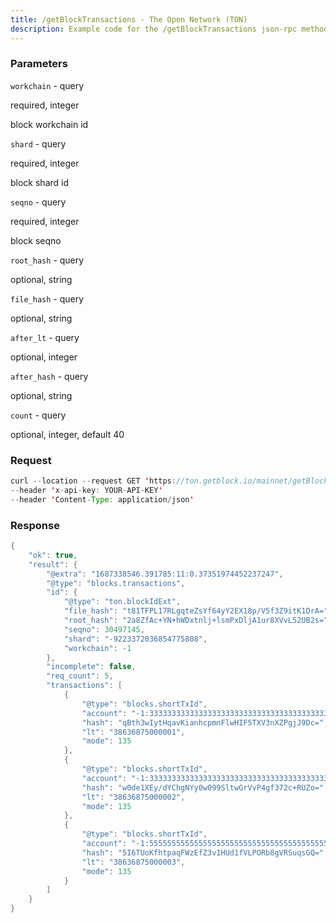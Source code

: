 ```yaml
---
title: /getBlockTransactions - The Open Network (TON)
description: Example code for the /getBlockTransactions json-rpc method. Сomplete guide on how to use /getBlockTransactions json-rpc in GetBlock.io Web3 documentation.
---
```


### Parameters


`workchain` - query

required, integer

block workchain id

`shard` - query

required, integer

block shard id

`seqno` - query

required, integer

block seqno

`root_hash` - query

optional, string

`file_hash` - query

optional, string

`after_lt` - query

optional, integer

`after_hash` - query

optional, string

`count` - query

optional, integer, default 40

### Request

``` java
curl --location --request GET 'https://ton.getblock.io/mainnet/getBlockTransactions?workchain=-1&shard=-9223372036854775808&seqno=30497145&root_hash=TqVSpe+5Dxx+RnBdvJ/tJeg13/nAAh9mjR/C+Jy4mmM=&count=5' 
--header 'x-api-key: YOUR-API-KEY' 
--header 'Content-Type: application/json'
```

###  Response

``` java
{
    "ok": true,
    "result": {
        "@extra": "1687338546.391785:11:0.37351974452237247",
        "@type": "blocks.transactions",
        "id": {
            "@type": "ton.blockIdExt",
            "file_hash": "t81TFPL17RLgqteZsYf64yY2EX18p/V5f3Z9itK1DrA=",
            "root_hash": "2a8ZfAc+YN+hWDxtnlj+lsmPxDljA1ur8XVvL52UB2s=",
            "seqno": 30497145,
            "shard": "-9223372036854775808",
            "workchain": -1
        },
        "incomplete": false,
        "req_count": 5,
        "transactions": [
            {
                "@type": "blocks.shortTxId",
                "account": "-1:3333333333333333333333333333333333333333333333333333333333333333",
                "hash": "qBth3wIytHqavKianhcpmnFlwHIF5TXV3nXZPgjJ9Dc=",
                "lt": "38636875000001",
                "mode": 135
            },
            {
                "@type": "blocks.shortTxId",
                "account": "-1:3333333333333333333333333333333333333333333333333333333333333333",
                "hash": "w0de1XEy/dYChgNYy0w099SltwGrVvP4gf372c+RUZo=",
                "lt": "38636875000002",
                "mode": 135
            },
            {
                "@type": "blocks.shortTxId",
                "account": "-1:5555555555555555555555555555555555555555555555555555555555555555",
                "hash": "5I6TUoKfhtpaqFWzEfZ3v1HUd1fVLPORb8gVRSuqsGQ=",
                "lt": "38636875000003",
                "mode": 135
            }
        ]
    }
}
```

